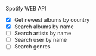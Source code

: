 Spotify WEB API

- [X] Get newest albums by country
- [X] Search albums by name
- [ ] Search artists by name
- [ ] Search user by name
- [ ] Search genres
